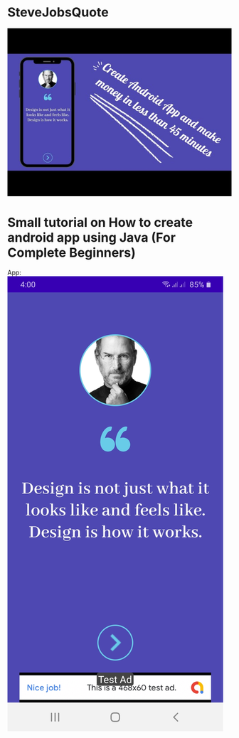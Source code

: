 # SteveJobsQuote
![alt text](https://raw.githubusercontent.com/EsraaAkram/SteveJobsQuote/master/cover.jpg)
# Small tutorial on How to create android app using Java (For Complete Beginners)

App:
![alt text](https://raw.githubusercontent.com/EsraaAkram/SteveJobsQuote/master/Screenshot_20210503-160042_SteveJobsQuotes.jpg)
